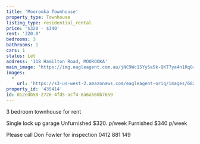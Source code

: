 ```yaml
---
title: 'Moorooka Townhouse'
property_type: Townhouse
listing_type: residential_rental
price: '$320 - $340'
rent: '320.0'
bedrooms: 3
bathrooms: 1
cars: 1
status: Let
address: '118 Hamilton Road, MOOROOKA'
main_image: 'https://img.eagleagent.com.au/jNC9Wc15Yy5a5k-QKT7ya4n1Rq8=/1280x854/smart/https://s3-us-west-2.amazonaws.com/eagleagent-orig/images/6824284/402898002-image-M.jpg'
images:
  -
    url: 'https://s3-us-west-2.amazonaws.com/eagleagent-orig/images/6824284/402898002-image-M.jpg'
property_id: '435414'
id: 012edb58-2726-4fd5-acf4-8a6a560b7659
---
```

3 bedroom townhouse for rent

Single lock up garage
Unfurnished $320. p/week
Furnished $340 p/week

Please call Don Fowler for inspection 0412 881 149